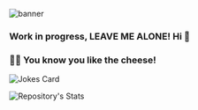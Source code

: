![banner](https://www.canva.com/design/DAE7aTrbdZI/view)

### Work in progress, LEAVE ME ALONE! Hi 👋

<!--
**buitron/buitron** is a ✨ _special_ ✨ repository because its `README.md` (this file) appears on your GitHub profile.

Here are some ideas to get you started:

- 🔭 I’m currently working on ...
- 🌱 I’m currently learning ...
- 👯 I’m looking to collaborate on ...
- 🤔 I’m looking for help with ...
- 💬 Ask me about ...
- 📫 How to reach me: ...
- 😄 Pronouns: ...
- ⚡ Fun fact: ...
-->

### 🧀😂 You know you like the cheese!
![Jokes Card](https://readme-jokes.vercel.app/api?theme=chartreuse-dark)

![Repository's Stats](https://github-readme-stats.vercel.app/api/top-langs/?username=buitron&theme=dark)
